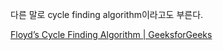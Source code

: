 다른 말로 cycle finding algorithm이라고도 부른다.




[Floyd’s Cycle Finding Algorithm | GeeksforGeeks](https://www.geeksforgeeks.org/floyds-cycle-finding-algorithm/)